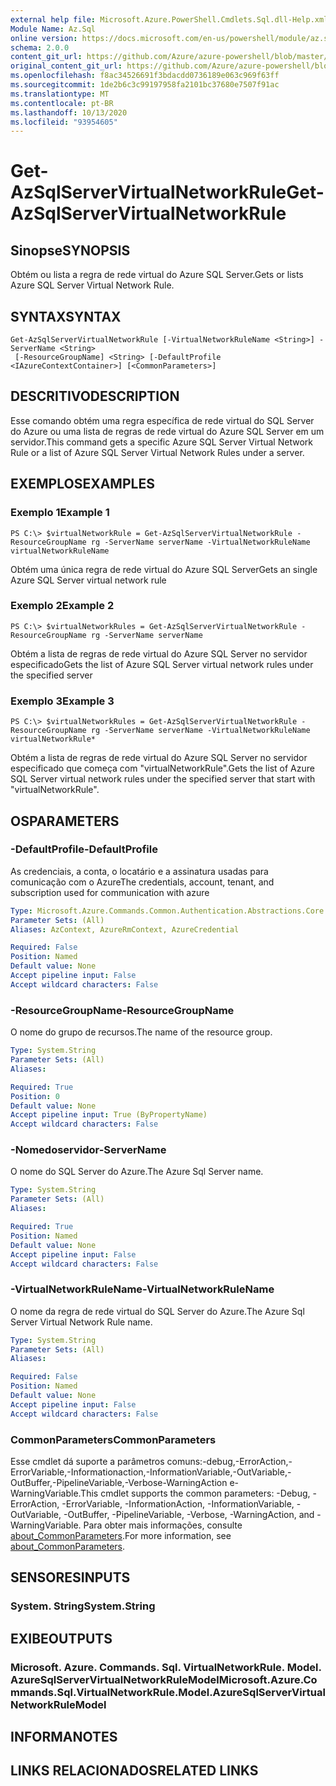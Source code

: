 ```yaml
---
external help file: Microsoft.Azure.PowerShell.Cmdlets.Sql.dll-Help.xml
Module Name: Az.Sql
online version: https://docs.microsoft.com/en-us/powershell/module/az.sql/get-azsqlservervirtualnetworkrule
schema: 2.0.0
content_git_url: https://github.com/Azure/azure-powershell/blob/master/src/Sql/Sql/help/Get-AzSqlServerVirtualNetworkRule.md
original_content_git_url: https://github.com/Azure/azure-powershell/blob/master/src/Sql/Sql/help/Get-AzSqlServerVirtualNetworkRule.md
ms.openlocfilehash: f8ac34526691f3bdacdd0736189e063c969f63ff
ms.sourcegitcommit: 1de2b6c3c99197958fa2101bc37680e7507f91ac
ms.translationtype: MT
ms.contentlocale: pt-BR
ms.lasthandoff: 10/13/2020
ms.locfileid: "93954605"
---
```

# <span data-ttu-id="f8185-101">Get-AzSqlServerVirtualNetworkRule</span><span class="sxs-lookup"><span data-stu-id="f8185-101">Get-AzSqlServerVirtualNetworkRule</span></span>

## <span data-ttu-id="f8185-102">Sinopse</span><span class="sxs-lookup"><span data-stu-id="f8185-102">SYNOPSIS</span></span>
<span data-ttu-id="f8185-103">Obtém ou lista a regra de rede virtual do Azure SQL Server.</span><span class="sxs-lookup"><span data-stu-id="f8185-103">Gets or lists Azure SQL Server Virtual Network Rule.</span></span>

## <span data-ttu-id="f8185-104">SYNTAX</span><span class="sxs-lookup"><span data-stu-id="f8185-104">SYNTAX</span></span>

```
Get-AzSqlServerVirtualNetworkRule [-VirtualNetworkRuleName <String>] -ServerName <String>
 [-ResourceGroupName] <String> [-DefaultProfile <IAzureContextContainer>] [<CommonParameters>]
```

## <span data-ttu-id="f8185-105">DESCRITIVO</span><span class="sxs-lookup"><span data-stu-id="f8185-105">DESCRIPTION</span></span>
<span data-ttu-id="f8185-106">Esse comando obtém uma regra específica de rede virtual do SQL Server do Azure ou uma lista de regras de rede virtual do Azure SQL Server em um servidor.</span><span class="sxs-lookup"><span data-stu-id="f8185-106">This command gets a specific Azure SQL Server Virtual Network Rule or a list of Azure SQL Server Virtual Network Rules under a server.</span></span>

## <span data-ttu-id="f8185-107">EXEMPLOS</span><span class="sxs-lookup"><span data-stu-id="f8185-107">EXAMPLES</span></span>

### <span data-ttu-id="f8185-108">Exemplo 1</span><span class="sxs-lookup"><span data-stu-id="f8185-108">Example 1</span></span>
```
PS C:\> $virtualNetworkRule = Get-AzSqlServerVirtualNetworkRule -ResourceGroupName rg -ServerName serverName -VirtualNetworkRuleName virtualNetworkRuleName
```

<span data-ttu-id="f8185-109">Obtém uma única regra de rede virtual do Azure SQL Server</span><span class="sxs-lookup"><span data-stu-id="f8185-109">Gets an single Azure SQL Server virtual network rule</span></span>

### <span data-ttu-id="f8185-110">Exemplo 2</span><span class="sxs-lookup"><span data-stu-id="f8185-110">Example 2</span></span>
```
PS C:\> $virtualNetworkRules = Get-AzSqlServerVirtualNetworkRule -ResourceGroupName rg -ServerName serverName
```

<span data-ttu-id="f8185-111">Obtém a lista de regras de rede virtual do Azure SQL Server no servidor especificado</span><span class="sxs-lookup"><span data-stu-id="f8185-111">Gets the list of Azure SQL Server virtual network rules under the specified server</span></span>

### <span data-ttu-id="f8185-112">Exemplo 3</span><span class="sxs-lookup"><span data-stu-id="f8185-112">Example 3</span></span>
```
PS C:\> $virtualNetworkRules = Get-AzSqlServerVirtualNetworkRule -ResourceGroupName rg -ServerName serverName -VirtualNetworkRuleName virtualNetworkRule*
```

<span data-ttu-id="f8185-113">Obtém a lista de regras de rede virtual do Azure SQL Server no servidor especificado que começa com "virtualNetworkRule".</span><span class="sxs-lookup"><span data-stu-id="f8185-113">Gets the list of Azure SQL Server virtual network rules under the specified server that start with "virtualNetworkRule".</span></span>

## <span data-ttu-id="f8185-114">OS</span><span class="sxs-lookup"><span data-stu-id="f8185-114">PARAMETERS</span></span>

### <span data-ttu-id="f8185-115">-DefaultProfile</span><span class="sxs-lookup"><span data-stu-id="f8185-115">-DefaultProfile</span></span>
<span data-ttu-id="f8185-116">As credenciais, a conta, o locatário e a assinatura usadas para comunicação com o Azure</span><span class="sxs-lookup"><span data-stu-id="f8185-116">The credentials, account, tenant, and subscription used for communication with azure</span></span>

```yaml
Type: Microsoft.Azure.Commands.Common.Authentication.Abstractions.Core.IAzureContextContainer
Parameter Sets: (All)
Aliases: AzContext, AzureRmContext, AzureCredential

Required: False
Position: Named
Default value: None
Accept pipeline input: False
Accept wildcard characters: False
```

### <span data-ttu-id="f8185-117">-ResourceGroupName</span><span class="sxs-lookup"><span data-stu-id="f8185-117">-ResourceGroupName</span></span>
<span data-ttu-id="f8185-118">O nome do grupo de recursos.</span><span class="sxs-lookup"><span data-stu-id="f8185-118">The name of the resource group.</span></span>

```yaml
Type: System.String
Parameter Sets: (All)
Aliases:

Required: True
Position: 0
Default value: None
Accept pipeline input: True (ByPropertyName)
Accept wildcard characters: False
```

### <span data-ttu-id="f8185-119">-Nomedoservidor</span><span class="sxs-lookup"><span data-stu-id="f8185-119">-ServerName</span></span>
<span data-ttu-id="f8185-120">O nome do SQL Server do Azure.</span><span class="sxs-lookup"><span data-stu-id="f8185-120">The Azure Sql Server name.</span></span>

```yaml
Type: System.String
Parameter Sets: (All)
Aliases:

Required: True
Position: Named
Default value: None
Accept pipeline input: False
Accept wildcard characters: False
```

### <span data-ttu-id="f8185-121">-VirtualNetworkRuleName</span><span class="sxs-lookup"><span data-stu-id="f8185-121">-VirtualNetworkRuleName</span></span>
<span data-ttu-id="f8185-122">O nome da regra de rede virtual do SQL Server do Azure.</span><span class="sxs-lookup"><span data-stu-id="f8185-122">The Azure Sql Server Virtual Network Rule name.</span></span>

```yaml
Type: System.String
Parameter Sets: (All)
Aliases:

Required: False
Position: Named
Default value: None
Accept pipeline input: False
Accept wildcard characters: False
```

### <span data-ttu-id="f8185-123">CommonParameters</span><span class="sxs-lookup"><span data-stu-id="f8185-123">CommonParameters</span></span>
<span data-ttu-id="f8185-124">Esse cmdlet dá suporte a parâmetros comuns:-debug,-ErrorAction,-ErrorVariable,-Informationaction,-InformationVariable,-OutVariable,-OutBuffer,-PipelineVariable,-Verbose-WarningAction e-WarningVariable.</span><span class="sxs-lookup"><span data-stu-id="f8185-124">This cmdlet supports the common parameters: -Debug, -ErrorAction, -ErrorVariable, -InformationAction, -InformationVariable, -OutVariable, -OutBuffer, -PipelineVariable, -Verbose, -WarningAction, and -WarningVariable.</span></span> <span data-ttu-id="f8185-125">Para obter mais informações, consulte [about_CommonParameters](http://go.microsoft.com/fwlink/?LinkID=113216).</span><span class="sxs-lookup"><span data-stu-id="f8185-125">For more information, see [about_CommonParameters](http://go.microsoft.com/fwlink/?LinkID=113216).</span></span>

## <span data-ttu-id="f8185-126">SENSORES</span><span class="sxs-lookup"><span data-stu-id="f8185-126">INPUTS</span></span>

### <span data-ttu-id="f8185-127">System. String</span><span class="sxs-lookup"><span data-stu-id="f8185-127">System.String</span></span>

## <span data-ttu-id="f8185-128">EXIBE</span><span class="sxs-lookup"><span data-stu-id="f8185-128">OUTPUTS</span></span>

### <span data-ttu-id="f8185-129">Microsoft. Azure. Commands. Sql. VirtualNetworkRule. Model. AzureSqlServerVirtualNetworkRuleModel</span><span class="sxs-lookup"><span data-stu-id="f8185-129">Microsoft.Azure.Commands.Sql.VirtualNetworkRule.Model.AzureSqlServerVirtualNetworkRuleModel</span></span>

## <span data-ttu-id="f8185-130">INFORMA</span><span class="sxs-lookup"><span data-stu-id="f8185-130">NOTES</span></span>

## <span data-ttu-id="f8185-131">LINKS RELACIONADOS</span><span class="sxs-lookup"><span data-stu-id="f8185-131">RELATED LINKS</span></span>
